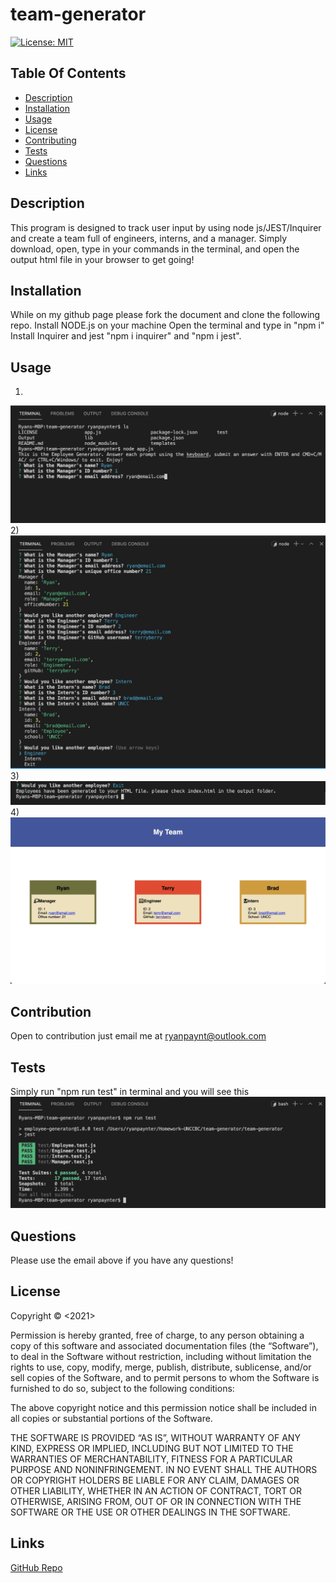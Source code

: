 # team-generator

[![License: MIT](https://img.shields.io/badge/License-MIT-yellow.svg)](https://opensource.org/licenses/MIT)

 ## Table Of Contents

- [Description](#description)
- [Installation](#installation)
- [Usage](#usage)
- [License](#license)
- [Contributing](#contributing)
- [Tests](#tests)
- [Questions](#questions)
- [Links](#links)

## Description
This program is designed to track user input by using node js/JEST/Inquirer and create a team full of engineers, interns, and a manager. Simply download, open, type in your commands in the terminal, and open the output html file in your browser to get going!

## Installation
While on my github page please fork the document and clone the following repo.
Install NODE.js on your machine
Open the terminal and type in "npm i"
Install Inquirer and jest "npm i inquirer" and "npm i jest".

## Usage
1)
<img src="./images/1.jpg">
2)
<img src="./images/2.jpg">
3)
<img src="./images/3.jpg">
4)
<img src="./images/4.jpg">

## Contribution
Open to contribution just email me at ryanpaynt@outlook.com

## Tests
Simply run "npm run test" in terminal and you will see this
<img src="./images/test.jpg">

## Questions
Please use the email above if you have any questions!

## License
Copyright © <2021> <copyright Ryan Paynter>

Permission is hereby granted, free of charge, to any person obtaining a copy of this software and associated documentation files (the “Software”), to deal in the Software without restriction, including without limitation the rights to use, copy, modify, merge, publish, distribute, sublicense, and/or sell copies of the Software, and to permit persons to whom the Software is furnished to do so, subject to the following conditions:

The above copyright notice and this permission notice shall be included in all copies or substantial portions of the Software.

THE SOFTWARE IS PROVIDED “AS IS”, WITHOUT WARRANTY OF ANY KIND, EXPRESS OR IMPLIED, INCLUDING BUT NOT LIMITED TO THE WARRANTIES OF MERCHANTABILITY, FITNESS FOR A PARTICULAR PURPOSE AND NONINFRINGEMENT. IN NO EVENT SHALL THE AUTHORS OR COPYRIGHT HOLDERS BE LIABLE FOR ANY CLAIM, DAMAGES OR OTHER LIABILITY, WHETHER IN AN ACTION OF CONTRACT, TORT OR OTHERWISE, ARISING FROM, OUT OF OR IN CONNECTION WITH THE SOFTWARE OR THE USE OR OTHER DEALINGS IN THE SOFTWARE.

## Links
[GitHub Repo](https://github.com/ryanpaynt/team-generator)